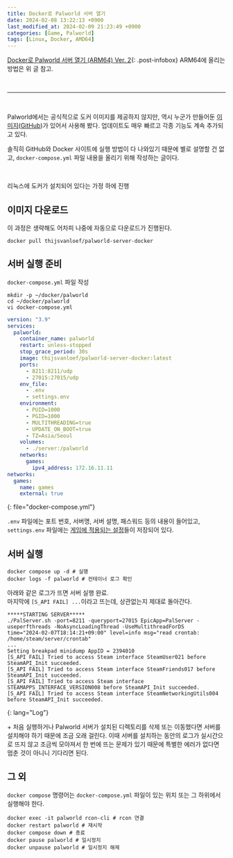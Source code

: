 ```yaml
---
title: Docker로 Palworld 서버 열기
date: 2024-02-08 13:22:13 +0900
last_modified_at: 2024-02-09 21:23:49 +0900
categories: [Game, Palworld]
tags: [Linux, Docker, AMD64]
---
```


[Docker로 Palworld 서버 열기 (ARM64) Ver. 2](/posts/palworld-server-docker-arm64-2/){: .post-infobox}
ARM64에 올리는 방법은 위 글 참고.

<br/>

---

<br/>

Palworld에서는 공식적으로 도커 이미지를 제공하지 않지만, 역시 누군가 만들어둔 [이미지](https://hub.docker.com/r/thijsvanloef/palworld-server-docker)([GitHub](https://github.com/thijsvanloef/palworld-server-docker))가 있어서 사용해 봤다.
업데이트도 매우 빠르고 각종 기능도 계속 추가되고 있다.

솔직히 GitHub와 Docker 사이트에 실행 방법이 다 나와있기 때문에 별로 설명할 건 없고, `docker-compose.yml` 파일 내용을 올리기 위해 작성하는 글이다.

<br/>

리눅스에 도커가 설치되어 있다는 가정 하에 진행

## 이미지 다운로드
이 과정은 생략해도 어차피 나중에 자동으로 다운로드가 진행된다.
```shell
docker pull thijsvanloef/palworld-server-docker
```

## 서버 실행 준비
`docker-compose.yml` 파일 작성
```shell
mkdir -p ~/docker/palworld
cd ~/docker/palworld
vi docker-compose.yml
```

```yaml
version: "3.9"
services:
  palworld:
    container_name: palworld
    restart: unless-stopped
    stop_grace_period: 30s
    image: thijsvanloef/palworld-server-docker:latest
    ports:
      - 8211:8211/udp
      - 27015:27015/udp
    env_file:
      - .env
      - settings.env
    environment:
      - PUID=1000
      - PGID=1000
      - MULTITHREADING=true
      - UPDATE_ON_BOOT=true
      - TZ=Asia/Seoul
    volumes:
      - ./server:/palworld
    networks:
      games:
        ipv4_address: 172.16.11.11
networks:
  games:
    name: games
    external: true
```
{: file="docker-compose.yml"}

`.env` 파일에는 포트 번호, 서버명, 서버 설명, 패스워드 등의 내용이 들어있고, `settings.env` 파일에는 [게임에 적용되는 설정](https://github.com/thijsvanloef/palworld-server-docker?tab=readme-ov-file#with-environment-variables)들이 저장되어 있다.

## 서버 실행
```shell
docker compose up -d # 실행
docker logs -f palworld # 컨테이너 로그 확인
```

아래와 같은 로그가 뜨면 서버 실행 완료.  
마지막에 `[S_API FAIL] ...`이라고 뜨는데, 상관없는지 제대로 돌아간다.

```
*****STARTING SERVER*****
./PalServer.sh -port=8211 -queryport=27015 EpicApp=PalServer -useperfthreads -NoAsyncLoadingThread -UseMultithreadForDS
time="2024-02-07T18:14:21+09:00" level=info msg="read crontab: /home/steam/server/crontab"
...
Setting breakpad minidump AppID = 2394010
[S_API FAIL] Tried to access Steam interface SteamUser021 before SteamAPI_Init succeeded.
[S_API FAIL] Tried to access Steam interface SteamFriends017 before SteamAPI_Init succeeded.
[S_API FAIL] Tried to access Steam interface STEAMAPPS_INTERFACE_VERSION008 before SteamAPI_Init succeeded.
[S_API FAIL] Tried to access Steam interface SteamNetworkingUtils004 before SteamAPI_Init succeeded.
```
{: lang="Log"}

\+ 처음 실행하거나 Palworld 서버가 설치된 디렉토리를 삭제 또는 이동했다면 서버를 설치해야 하기 때문에 조금 오래 걸린다. 이때 서버를 설치하는 동안의 로그가 실시간으로 뜨지 않고 조금씩 모아져서 한 번에 뜨는 문제가 있기 때문에 특별한 에러가 없다면 멈춘 것이 아니니 기다리면 된다.

## 그 외
`docker compose` 명령어는 `docker-compose.yml` 파일이 있는 위치 또는 그 하위에서 실행해야 한다.

```shell
docker exec -it palworld rcon-cli # rcon 연결
docker restart palworld # 재시작
docker compose down # 종료
docker pause palworld # 일시정지
docker unpause palworld # 일시정지 해제
```
